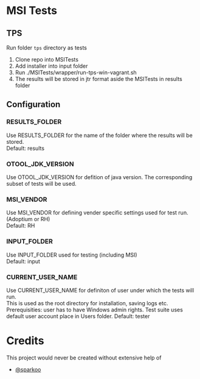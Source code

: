 # MSI Tests

## TPS
Run folder `tps` directory as tests

1. Clone repo into MSITests
2. Add installer into input folder
3. Run ./MSITests/wrapper/run-tps-win-vagrant.sh
4. The results will be stored in jtr format aside the MSITests in results folder

## Configuration 

### RESULTS_FOLDER
Use RESULTS_FOLDER for the name of the folder where the results will be stored.  
Default: results

### OTOOL_JDK_VERSION
Use OTOOL_JDK_VERSION for defition of java version. The corresponding subset of tests will be used.

### MSI_VENDOR
Use MSI_VENDOR for defining vender specific settings used for test run. (Adoptium or RH)  
Default: RH

### INPUT_FOLDER
Use INPUT_FOLDER used for testing (including MSI)  
Default: input

### CURRENT_USER_NAME
Use CURRENT_USER_NAME for definiton of user under which the tests will run.  
This is used as the root directory for installation, saving logs etc.  
Prerequisities: user has to have Windows admin rights. Test suite uses default user account place in Users folder.
Default: tester

# Credits
This project would never be created without extensive help of
* [@sparkoo](https://github.com/sparkoo)

